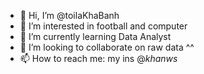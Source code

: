- 👋 Hi, I’m @toilaKhaBanh
- 👀 I’m interested in football and computer
- 🌱 I’m currently learning Data Analyst
- 💞️ I’m looking to collaborate on raw data ^^ 
- 📫 How to reach me: my ins @_khanws_

<!---
toilaKhaBanh/toilaKhaBanh is a ✨ special ✨ repository because its `README.md` (this file) appears on your GitHub profile.
You can click the Preview link to take a look at your changes.
--->
